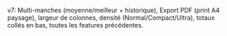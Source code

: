 v7: Multi-manches (moyenne/meilleur + historique), Export PDF (print A4 paysage), largeur de colonnes, densité (Normal/Compact/Ultra), totaux collés en bas, toutes les features précédentes.